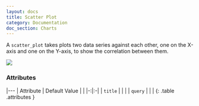 ```yaml
---
layout: docs
title: Scatter Plot
category: Documentation
doc_section: Charts
---
```


A `scatter_plot` takes plots two data series against each other, one
on the X-axis and one on the Y-axis, to show the correlation between
them.

![](scatter-plot.png)

### Attributes

|---
| Attribute | Default Value | |
|-:|:-|
| `title` | | |
| `query` | | |
{: .table .attributes }
